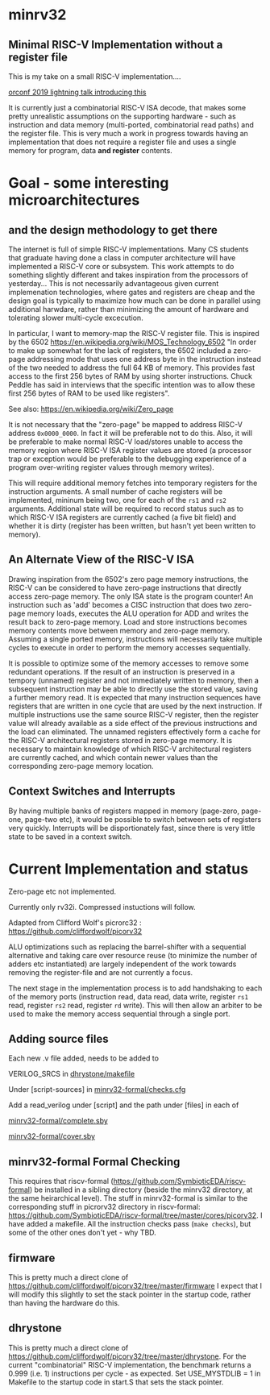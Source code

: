 # minrv32
## Minimal RISC-V Implementation without a register file

This is my take on a small RISC-V implementation....

[orconf 2019 lightning talk introducing this](https://www.youtube.com/watch?v=zy0Y6kQW8Vw&list=PLUg3wIOWD8yodkHgXWGSHQdKACu9MWepT&index=27)

It is currently just a combinatorial RISC-V ISA decode, that makes some pretty unrealistic assumptions on the supporting hardware - such as instruction and data memory (multi-ported, combinatorial read paths) and the register file.  This is very much a work in progress towards having an implementation that does not require a register file and uses a single memory for program, data **and register** contents.

# Goal - some interesting microarchitectures
## and the design methodology to get there

The internet is full of simple RISC-V implementations.  Many CS students that graduate having done a class in computer architecture will have implemented a RISC-V core or subsystem.  This work attempts to do something slightly different and takes inspiration from the processors of yesterday...  This is not necessarily advantageous given current implemenation technologies, where gates and registers are cheap and the design goal is typically to maximize how much can be done in parallel using additional harwdare, rather than minimizing the amount of hardware and tolerating slower multi-cycle excecution.  

In particular, I want to memory-map the RISC-V register file.  This is inspired by the 6502 https://en.wikipedia.org/wiki/MOS_Technology_6502   "In order to make up somewhat for the lack of registers, the 6502 included a zero-page addressing mode that uses one address byte in the instruction instead of the two needed to address the full 64 KB of memory. This provides fast access to the first 256 bytes of RAM by using shorter instructions. Chuck Peddle has said in interviews that the specific intention was to allow these first 256 bytes of RAM to be used like registers". 

See also: https://en.wikipedia.org/wiki/Zero_page

It is not necessary that the "zero-page" be mapped to address RISC-V address `0x0000_0000`.  In fact it will be preferable not to do this. Also, it will be preferable to make normal RISC-V load/stores unable to access the memory region where RISC-V ISA register values are stored (a processor trap or exception would be preferable to the debugging experience of a program over-writing register values through memory writes).

This will require additional memory fetches into temporary registers for the instruction arguments.  A small number of cache registers will be implemented, mininum being two, one for each of the `rs1` and `rs2` arguments.  Additional state will be required to record status such as to which RISC-V ISA registers are currently cached (a five bit field) and whether it is dirty (register has been written, but hasn't yet been written to memory).

## An Alternate View of the RISC-V ISA

Drawing inspiration from the 6502's zero page memory instructions, the RISC-V can be considered to have zero-page  instructions that directly access zero-page memory.  The only ISA state is the program counter!  An instruction such as 'add' becomes a CISC instruction that does two zero-page memory loads, executes the ALU operation for ADD and writes the result back to zero-page memory. Load and store instructions becomes memory contents move between memory and zero-page memory.  Assuming a single ported memory, instructions will necessarily take multiple cycles to execute in order to perform the memory accesses sequentially.

It is possible to optimize some of the memory accesses to remove some redundant operations. If the result of an instruction is preserved in a tempory (unnamed) register and not immediately written to memory, then a subsequent instruction may be able to directly use the stored value, saving a further memory read. It is expected that many instruction sequences have registers that are written in one cycle that are used by the next instruction. If multiple instructions use the same source RISC-V register, then the register value will already available as a side effect of the previous instructions and the load can eliminated.  The unnamed registers effectively form a cache for the RISC-V architectural registers stored in zero-page memory.  It is necessary to maintain knowledge of which RISC-V architectural registers are currently cached, and which contain newer values than the corresponding zero-page memory location.

## Context Switches and Interrupts

By having multiple banks of registers mapped in memory (page-zero, page-one, page-two etc), it would be possible to switch between sets of registers very quickly.  Interrupts will be disportionately fast, since there is very little state to be saved in a context switch.

# Current Implementation and status

Zero-page etc not implemented.

Currently only rv32i.  Compressed instuctions will follow. 

Adapted from Clifford Wolf's picrorc32 :  https://github.com/cliffordwolf/picorv32

ALU optimizations such as replacing the barrel-shifter with a sequential alternative and taking care over resource reuse (to minimize the number of adders etc instantiated) are largely independent of the work towards removing the register-file and are not currently a focus.

The next stage in the implementation process is to add handshaking to each of the memory ports (instruction read, data read, data write, register `rs1` read, register `rs2` read, register `rd` write).  This will then allow an arbiter to be used to make the memory access sequential through a single port.

## Adding source files
Each new .v file added, needs to be added to 

VERILOG_SRCS in [dhrystone/makefile](dhrystone/makefile)

Under [script-sources] in [minrv32-formal/checks.cfg](minrv32-formal/checks.cfg)

Add a read_verilog under [script] and the path under [files] in each of

  [minrv32-formal/complete.sby](minrv32-formal/complete.sby)
  
  [minrv32-formal/cover.sby](minrv32-formal/cover.sby)
  


## minrv32-formal Formal Checking

This requires that riscv-formal (https://github.com/SymbioticEDA/riscv-formal) be installed in a sibling directory (beside the minrv32 directory, at the same heirarchical level).  The stuff in minrv32-formal is similar to the corresponding stuff in picrorv32 directory in riscv-formal: https://github.com/SymbioticEDA/riscv-formal/tree/master/cores/picorv32.  I have added a makefile.  All the instruction checks pass (`make checks`), but some of the other ones don't yet - why TBD.

## firmware

This is pretty much a direct clone of https://github.com/cliffordwolf/picorv32/tree/master/firmware
I expect that I will modify this slightly to set the stack pointer in the startup code, rather than having the hardware do this.

## dhrystone 

This is pretty much a direct clone of https://github.com/cliffordwolf/picorv32/tree/master/dhrystone.
For the current "combinatorial" RISC-V implementation, the benchmark returns a 0.999 (i.e. 1) instructions per cycle - as expected.
Set USE_MYSTDLIB = 1 in Makefile to the startup code in start.S that sets the stack pointer.



